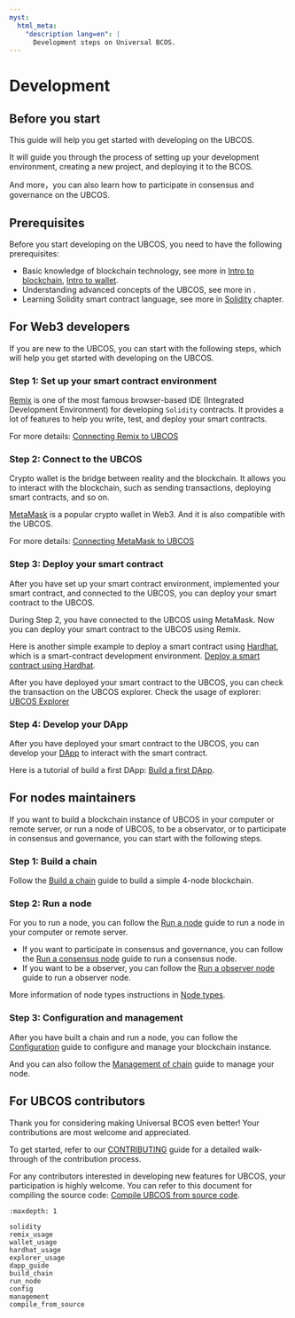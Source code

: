```yaml
---
myst:
  html_meta:
    "description lang=en": |
      Development steps on Universal BCOS.
---
```


# Development

## Before you start

This guide will help you get started with developing on the UBCOS.

It will guide you through the process of setting up your development environment, creating a new project, and deploying it to the BCOS.

And more，you can also learn how to participate in consensus and governance on the UBCOS.

## Prerequisites

Before you start developing on the UBCOS, you need to have the following prerequisites:

- Basic knowledge of blockchain technology, see more in [Intro to blockchain](../basic/blockchain.md), [Intro to wallet](../basic/wallet.md).
- Understanding advanced concepts of the UBCOS, see more in [](../advance/index.md).
- Learning Solidity smart contract language, see more in [Solidity](./solidity.md) chapter.

## For Web3 developers

If you are new to the UBCOS, you can start with the following steps, which will help you get started with developing on the UBCOS.

### Step 1: Set up your smart contract environment

[Remix](https://remix.ethereum.org) is one of the most famous browser-based IDE (Integrated Development Environment) for developing `Solidity` contracts. It provides a lot of features to help you write, test, and deploy your smart contracts.

For more details: [Connecting Remix to UBCOS](./remix_usage.md)

### Step 2: Connect to the UBCOS

Crypto wallet is the bridge between reality and the blockchain. It allows you to interact with the blockchain, such as sending transactions, deploying smart contracts, and so on.

[MetaMask](https://metamask.io/) is a popular crypto wallet in Web3. And it is also compatible with the UBCOS.

For more details: [Connecting MetaMask to UBCOS](./wallet_usage.md)

### Step 3: Deploy your smart contract

After you have set up your smart contract environment, implemented your smart contract, and connected to the UBCOS, you can deploy your smart contract to the UBCOS.

During Step 2, you have connected to the UBCOS using MetaMask. Now you can deploy your smart contract to the UBCOS using Remix.

Here is another simple example to deploy a smart contract using [Hardhat](https://hardhat.org/), which is a smart-contract development environment. [Deploy a smart contract using Hardhat](./hardhat_usage.md).

After you have deployed your smart contract to the UBCOS, you can check the transaction on the UBCOS explorer. Check the usage of explorer: [UBCOS Explorer](./explorer_usage.md)

### Step 4: Develop your DApp

After you have deployed your smart contract to the UBCOS, you can develop your [DApp](../basic/dapp.md) to interact with the smart contract.

Here is a tutorial of build a first DApp: [Build a first DApp](./dapp_guide.md).

## For nodes maintainers

If you want to build a blockchain instance of UBCOS in your computer or remote server, or run a node of UBCOS, to be a observator, or to participate in consensus and governance, you can start with the following steps.

### Step 1: Build a chain

Follow the [Build a chain](./build_chain.md) guide to build a simple 4-node blockchain.

### Step 2: Run a node

For you to run a node, you can follow the [Run a node](./run_node.md) guide to run a node in your computer or remote server.

- If you want to participate in consensus and governance, you can follow the [Run a consensus node](./run_consensus.md) guide to run a consensus node.
- If you want to be a observer, you can follow the [Run a observer node](./run_observer.md) guide to run a observer node.

More information of node types instructions in [Node types](../advance/nodes.md).

### Step 3: Configuration and management

After you have built a chain and run a node, you can follow the [Configuration](./config.md) guide to configure and manage your blockchain instance.

And you can also follow the [Management of chain](./management.md) guide to manage your node.

## For UBCOS contributors

Thank you for considering making Universal BCOS even better! Your contributions are most welcome and appreciated.

To get started, refer to our [CONTRIBUTING](https://github.com/WeTechHK/Universal-BCOS/blob/i18n/CONTRIBUTING.md) guide for a detailed walk-through of the contribution process.

For any contributors interested in developing new features for UBCOS, your participation is highly welcome. You can refer to this document for compiling the source code: [Compile UBCOS from source code](./compile_from_source.md).

```{toctree}
:maxdepth: 1

solidity
remix_usage
wallet_usage
hardhat_usage
explorer_usage
dapp_guide
build_chain
run_node
config
management
compile_from_source
```
